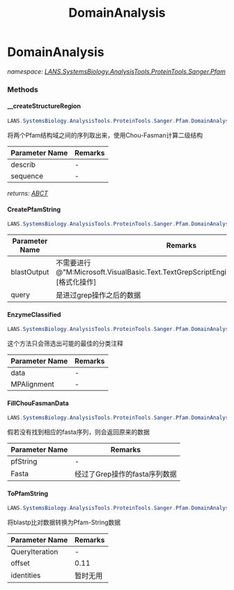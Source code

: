 ﻿---
title: DomainAnalysis
---

# DomainAnalysis
_namespace: [LANS.SystemsBiology.AnalysisTools.ProteinTools.Sanger.Pfam](N-LANS.SystemsBiology.AnalysisTools.ProteinTools.Sanger.Pfam.html)_



### Methods

#### __createStructureRegion
```csharp
LANS.SystemsBiology.AnalysisTools.ProteinTools.Sanger.Pfam.DomainAnalysis.__createStructureRegion(LANS.SystemsBiology.AnalysisTools.ProteinTools.Sanger.Pfam.PfamString.PfamString,LANS.SystemsBiology.SequenceModel.FASTA.FastaToken)
```
将两个Pfam结构域之间的序列取出来，使用Chou-Fasman计算二级结构

|Parameter Name|Remarks|
|--------------|-------|
|describ|-|
|sequence|-|

_returns: [ABCT](start|ends)_

#### CreatePfamString
```csharp
LANS.SystemsBiology.AnalysisTools.ProteinTools.Sanger.Pfam.DomainAnalysis.CreatePfamString(LANS.SystemsBiology.NCBI.Extensions.LocalBLAST.BLASTOutput.BlastPlus.v228,LANS.SystemsBiology.SequenceModel.FASTA.FastaFile,System.Int32,System.Int32,System.Boolean,System.Double,System.Double,System.Double,System.Double)
```


|Parameter Name|Remarks|
|--------------|-------|
|blastOutput|不需要进行@"M:Microsoft.VisualBasic.Text.TextGrepScriptEngine.Grep(System.String)"[格式化操作]|
|query|是进过grep操作之后的数据|


#### EnzymeClassified
```csharp
LANS.SystemsBiology.AnalysisTools.ProteinTools.Sanger.Pfam.DomainAnalysis.EnzymeClassified(System.Collections.Generic.IEnumerable{LANS.SystemsBiology.Assembly.Expasy.AnnotationsTool.T_EnzymeClass_BLAST_OUT},System.Collections.Generic.IEnumerable{LANS.SystemsBiology.AnalysisTools.ProteinTools.Sanger.Pfam.ProteinDomainArchitecture.MPAlignment.MPCsvArchive})
```
这个方法只会筛选出可能的最佳的分类注释

|Parameter Name|Remarks|
|--------------|-------|
|data|-|
|MPAlignment|-|


#### FillChouFasmanData
```csharp
LANS.SystemsBiology.AnalysisTools.ProteinTools.Sanger.Pfam.DomainAnalysis.FillChouFasmanData(LANS.SystemsBiology.AnalysisTools.ProteinTools.Sanger.Pfam.PfamString.PfamString,LANS.SystemsBiology.SequenceModel.FASTA.FastaToken)
```
假若没有找到相应的fasta序列，则会返回原来的数据

|Parameter Name|Remarks|
|--------------|-------|
|pfString|-|
|Fasta|经过了Grep操作的fasta序列数据|


#### ToPfamString
```csharp
LANS.SystemsBiology.AnalysisTools.ProteinTools.Sanger.Pfam.DomainAnalysis.ToPfamString(LANS.SystemsBiology.NCBI.Extensions.LocalBLAST.BLASTOutput.BlastPlus.Query,System.Double,System.Double,System.Double,System.Double)
```
将blastp比对数据转换为Pfam-String数据

|Parameter Name|Remarks|
|--------------|-------|
|QueryIteration|-|
|offset|0.11|
|identities|暂时无用|






